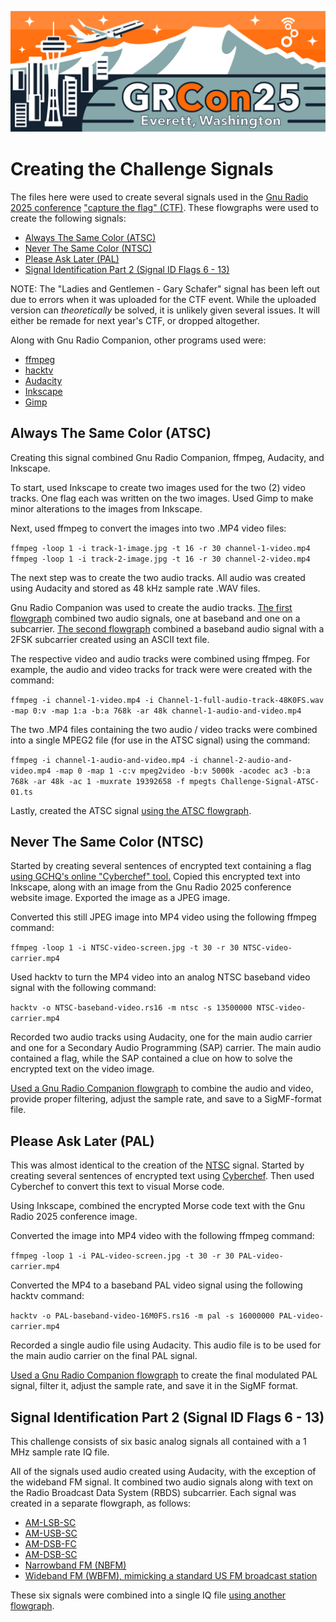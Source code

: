 ![Splash image for Gnu Radio 2025 conference. It shows an airplane climbing from left to right as it passes the Seattle "needle" tower. In the background is a mountain with the large words "GRCon25 Everett, Washington" in the lower, right.](https://github.com/JesterNoFool/GRCon2025CTFCreation/blob/main/images/grcon25_horizontal.png)

# Creating the Challenge Signals

The files here were used to create several signals used in the [Gnu Radio 2025 conference](https://events.gnuradio.org/event/26/) ["capture the flag" (CTF)](https://ctf-2025.gnuradio.org/). These flowgraphs were used to create the following signals:
* [Always The Same Color (ATSC)](#always-the-same-color-atsc)
* [Never The Same Color (NTSC)](#never-the-same-color-ntsc)
* [Please Ask Later (PAL)](#please-ask-later-pal)
* [Signal Identification Part 2 (Signal ID Flags 6 - 13)](#signal-identification-part-2-signal-id-flags-6---13)

NOTE: The "Ladies and Gentlemen - Gary Schafer" signal has been left out due to errors when it was uploaded for the CTF event. While the uploaded version can *theoretically* be solved, it is unlikely given several issues. It will either be remade for next year's CTF, or dropped altogether. 

Along with Gnu Radio Companion, other programs used were:
* [ffmpeg](https://ffmpeg.org/)
* [hacktv](https://github.com/fsphil/hacktv)
* [Audacity](https://www.audacityteam.org/)
* [Inkscape](https://inkscape.org/)
* [Gimp](https://www.gimp.org/)

## Always The Same Color (ATSC)

Creating this signal combined Gnu Radio Companion, ffmpeg, Audacity, and Inkscape.

To start, used Inkscape to create two images used for the two (2) video tracks. One flag each was written on the two images. Used Gimp to make minor alterations to the images from Inkscape.

Next, used ffmpeg to convert the images into two .MP4 video files: 

`ffmpeg -loop 1 -i track-1-image.jpg -t 16 -r 30 channel-1-video.mp4`
`ffmpeg -loop 1 -i track-2-image.jpg -t 16 -r 30 channel-2-video.mp4`

The next step was to create the two audio tracks. All audio was created using Audacity and stored as 48 kHz sample rate .WAV files. 

Gnu Radio Companion was used to create the audio tracks. [The first flowgraph](https://github.com/JesterNoFool/GRCon2025CTFCreation/blob/main/atscMasterChannel1Audio.grc) combined two audio signals, one at baseband and one on a subcarrier. [The second flowgraph](https://github.com/JesterNoFool/GRCon2025CTFCreation/blob/main/atscMasterChannel2Audio.grc) combined a baseband audio signal with a 2FSK subcarrier created using an ASCII text file.

The respective video and audio tracks were combined using ffmpeg. For example, the audio and video tracks for track were were created with the command: 

`ffmpeg -i channel-1-video.mp4 -i Channel-1-full-audio-track-48K0FS.wav -map 0:v -map 1:a -b:a 768k -ar 48k channel-1-audio-and-video.mp4`

The two .MP4 files containing the two audio / video tracks were combined into a single MPEG2 file (for use in the ATSC signal) using the command: 

`ffmpeg -i channel-1-audio-and-video.mp4 -i channel-2-audio-and-video.mp4 -map 0 -map 1 -c:v mpeg2video -b:v 5000k -acodec ac3 -b:a 768k -ar 48k -ac 1 -muxrate 19392658 -f mpegts Challenge-Signal-ATSC-01.ts`

Lastly, created the ATSC signal [using the ATSC flowgraph](https://github.com/JesterNoFool/GRCon2025CTFCreation/blob/main/challengeAtscSignal.grc). 

## Never The Same Color (NTSC)

Started by creating several sentences of encrypted text containing a flag [using GCHQ's online "Cyberchef" tool.](https://gchq.github.io/CyberChef/) Copied this encrypted text into Inkscape, along with an image from the Gnu Radio 2025 conference website image. Exported the image as a JPEG image.

Converted this still JPEG image into MP4 video using the following ffmpeg command:

`ffmpeg -loop 1 -i NTSC-video-screen.jpg -t 30 -r 30 NTSC-video-carrier.mp4`

Used hacktv to turn the MP4 video into an analog NTSC baseband video signal with the following command:

`hacktv -o NTSC-baseband-video.rs16 -m ntsc -s 13500000 NTSC-video-carrier.mp4`

Recorded two audio tracks using Audacity, one for the main audio carrier and one for a Secondary Audio Programming (SAP) carrier. The main audio contained a flag, while the SAP contained a clue on how to solve the encrypted text on the video image.

[Used a Gnu Radio Companion flowgraph](https://github.com/JesterNoFool/GRCon2025CTFCreation/blob/main/challengeNtscSignal.grc) to combine the audio and video, provide proper filtering, adjust the sample rate, and save to a SigMF-format file.

## Please Ask Later (PAL)

This was almost identical to the creation of the [NTSC](#never-the-same-color-ntsc) signal. Started by creating several sentences of encrypted text using [Cyberchef](https://gchq.github.io/CyberChef/). Then used Cyberchef to convert this text to visual Morse code.

Using Inkscape, combined the encrypted Morse code text with the Gnu Radio 2025 conference image. 

Converted the image into MP4 video with the following ffmpeg command:

`ffmpeg -loop 1 -i PAL-video-screen.jpg -t 30 -r 30 PAL-video-carrier.mp4`

Converted the MP4 to a baseband PAL video signal using the following hacktv command:

`hacktv -o PAL-baseband-video-16M0FS.rs16 -m pal -s 16000000 PAL-video-carrier.mp4`

Recorded a single audio file using Audacity. This audio file is to be used for the main audio carrier on the final PAL signal.

[Used a Gnu Radio Companion flowgraph](https://github.com/JesterNoFool/GRCon2025CTFCreation/blob/main/challengePalSignal.grc) to create the final modulated PAL signal, filter it, adjust the sample rate, and save it in the SigMF format.

## Signal Identification Part 2 (Signal ID Flags 6 - 13)

This challenge consists of six basic analog signals all contained with a 1 MHz sample rate IQ file. 

All of the signals used audio created using Audacity, with the exception of the wideband FM signal. It combined two audio signals along with text on the Radio Broadcast Data System (RBDS) subcarrier. Each signal was created in a separate flowgraph, as follows:

* [AM-LSB-SC](https://github.com/JesterNoFool/GRCon2025CTFCreation/blob/main/challengeAmLsb.grc)
* [AM-USB-SC](https://github.com/JesterNoFool/GRCon2025CTFCreation/blob/main/challengeAmUsb.grc)
* [AM-DSB-FC](https://github.com/JesterNoFool/GRCon2025CTFCreation/blob/main/challengeAmDsbFc.grc)
* [AM-DSB-SC](https://github.com/JesterNoFool/GRCon2025CTFCreation/blob/main/challengeAmDsbSc.grc)
* [Narrowband FM (NBFM)](https://github.com/JesterNoFool/GRCon2025CTFCreation/blob/main/challengeNbfm.grc)
* [Wideband FM (WBFM), mimicking a standard US FM broadcast station](https://github.com/JesterNoFool/GRCon2025CTFCreation/blob/main/challengeWbfm.grc)

These six signals were combined into a single IQ file [using another flowgraph](https://github.com/JesterNoFool/GRCon2025CTFCreation/blob/main/challengeSignalCombo.grc). 
